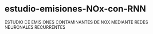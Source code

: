 # estudio-emisiones-NOx-con-RNN
  ESTUDIO DE EMISIONES  CONTAMINANTES DE NOX MEDIANTE REDES NEURONALES RECURRENTES
